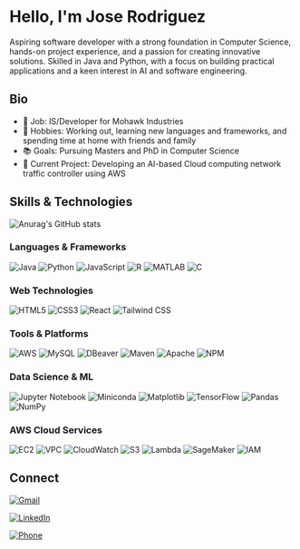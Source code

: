 # Hello, I'm Jose Rodriguez

Aspiring software developer with a strong foundation in Computer Science, hands-on project experience, and a passion for creating innovative solutions. Skilled in Java and Python, with a focus on building practical applications and a keen interest in AI and software engineering.

## Bio

- 💼 Job: IS/Developer for Mohawk Industries
- 🎯 Hobbies: Working out, learning new languages and frameworks, and spending time at home with friends and family
- 📚 Goals: Pursuing Masters and PhD in Computer Science
- 🔨 Current Project: Developing an AI-based Cloud computing network traffic controller using AWS

## Skills & Technologies

![Anurag's GitHub stats](https://github-readme-stats.vercel.app/api?username=genjose12345&show_icons=true&&theme=blue-green&rank_icon=github&include_all_commits=true)

### Languages & Frameworks
![Java](https://img.shields.io/badge/Java-FF4C00?style=plastic&logo=openjdk&logoColor=white)
![Python](https://img.shields.io/badge/Python-3474A7?style=plastic&logo=python&logoColor=white)
![JavaScript](https://img.shields.io/badge/JavaScript-FFDD00?style=plastic&logo=javascript&logoColor=black)
![R](https://img.shields.io/badge/R-1E90FF?style=plastic&logo=r&logoColor=white)
![MATLAB](https://img.shields.io/badge/MATLAB-0076A8?style=plastic&logo=mathworks&logoColor=white)
![C](https://img.shields.io/badge/C-4A90E2?style=plastic&logo=c&logoColor=white)

### Web Technologies
![HTML5](https://img.shields.io/badge/HTML5-FF5722?style=plastic&logo=html5&logoColor=white)
![CSS3](https://img.shields.io/badge/CSS3-2965F1?style=plastic&logo=css3&logoColor=white)
![React](https://img.shields.io/badge/React-00D8FF?style=plastic&logo=react&logoColor=black)
![Tailwind CSS](https://img.shields.io/badge/Tailwind%20CSS-38B2AC?style=plastic&logo=tailwind-css&logoColor=white)

### Tools & Platforms
![AWS](https://img.shields.io/badge/AWS-232F3E?style=plastic&logo=amazon-web-services&logoColor=white)
![MySQL](https://img.shields.io/badge/MySQL-FF6600?style=plastic&logo=mysql&logoColor=white)
![DBeaver](https://img.shields.io/badge/DBeaver-382923?style=plastic&logo=dbeaver&logoColor=white)
![Maven](https://img.shields.io/badge/Maven-D3201C?style=plastic&logo=apache-maven&logoColor=white)
![Apache](https://img.shields.io/badge/Apache-E3271B?style=plastic&logo=apache&logoColor=white)
![NPM](https://img.shields.io/badge/NPM-CB3837?style=plastic&logo=npm&logoColor=white)

### Data Science & ML
![Jupyter Notebook](https://img.shields.io/badge/Jupyter-F37626?style=plastic&logo=jupyter&logoColor=white)
![Miniconda](https://img.shields.io/badge/Miniconda-44A833?style=plastic&logo=anaconda&logoColor=white)
![Matplotlib](https://img.shields.io/badge/Matplotlib-1F77B4?style=plastic&logo=python&logoColor=white)
![TensorFlow](https://img.shields.io/badge/TensorFlow-FF6F00?style=plastic&logo=tensorflow&logoColor=white)
![Pandas](https://img.shields.io/badge/Pandas-150458?style=plastic&logo=pandas&logoColor=white)
![NumPy](https://img.shields.io/badge/NumPy-013243?style=plastic&logo=numpy&logoColor=white)

### AWS Cloud Services
![EC2](https://img.shields.io/badge/EC2-F37C20?style=plastic&logo=amazonec2&logoColor=white)
![VPC](https://img.shields.io/badge/VPC-9951F5?style=plastic&logo=amazonvpc&logoColor=white)
![CloudWatch](https://img.shields.io/badge/CloudWatch-E83F6F?style=plastic&logo=amazoncloudwatch&logoColor=white)
![S3](https://img.shields.io/badge/S3-2CBE4E?style=plastic&logo=amazons3&logoColor=white)
![Lambda](https://img.shields.io/badge/Lambda-FF9900?style=plastic&logo=awslambda&logoColor=white)
![SageMaker](https://img.shields.io/badge/SageMaker-00B9BF?style=plastic&logo=amazonsagemaker&logoColor=white)
![IAM](https://img.shields.io/badge/IAM-E63946?style=plastic&logo=amazoniam&logoColor=white)

## Connect

[![Gmail](https://img.shields.io/badge/Gmail-genjose1231@gmail.com-EA4335?style=plastic&logo=gmail&logoColor=white)](mailto:genjose1231@gmail.com)

[![LinkedIn](https://img.shields.io/badge/LinkedIn-0077B5?style=plastic&logo=linkedin&logoColor=white)](https://www.linkedin.com/in/jose-rodriguez-9a982b224)

[![Phone](https://img.shields.io/badge/Phone-706--618--1178-25D366?style=plastic&logo=whatsapp&logoColor=white)](tel:706-618-1178)
